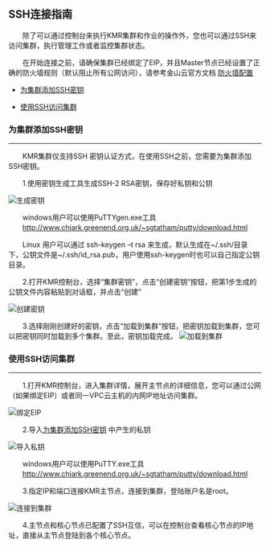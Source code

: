 ## SSH连接指南


　　除了可以通过控制台来执行KMR集群和作业的操作外，您也可以通过SSH来访问集群，执行管理工作或者监控集群状态。

　　在开始连接之前，请确保集群已经绑定了EIP，并且Master节点已经设置了正确的防火墙规则（默认阻止所有公网访问），请参考金山云官方文档 [防火墙配置](http://www.ksyun.com/doc/art/id/376e)
  
  
* [为集群添加SSH密钥](#tian_jia_ssh_mi_yao)
  
* [使用SSH访问集群](#ssh_fang_wen_ji_qun)

<h3 name="tian_jia_ssh_mi_yao" id="tian_jia_ssh_mi_yao">为集群添加SSH密钥</h3>


---



　　KMR集群仅支持SSH 密钥认证方式，在使用SSH之前，您需要为集群添加SSH密钥。

　　1.使用密钥生成工具生成SSH-2 RSA密钥，保存好私钥和公钥

![生成密钥](http://kmr-bj.ks3-cn-beijing.ksyun.com/doc_pic/tjmy1.png)

　　windows用户可以使用PuTTYgen.exe工具<br>
    　　http://www.chiark.greenend.org.uk/~sgtatham/putty/download.html
  
　　Linux 用户可以通过 ssh-keygen –t rsa 来生成，默认生成在~/.ssh/目录下，公钥文件是~/.ssh/id_rsa.pub，用户使用ssh-keygen时也可以自己指定公钥目录。


　　2.打开KMR控制台，选择“集群密钥”，点击“创建密钥”按钮，把第1步生成的公钥文件内容粘贴到对话框，并点击“创建”

![创建密钥](http://kmr-bj.ks3-cn-beijing.ksyun.com/doc_pic/tjmy2.png)

　　3.选择刚刚创建好的密钥，点击“加载到集群”按钮，把密钥加载到集群，您可以把密钥同时加载到多个集群。至此，密钥加载完成。
![加载到集群](http://kmr-bj.ks3-cn-beijing.ksyun.com/doc_pic/tjmy3.png)
  
<h3 name="ssh_fang_wen_ji_qun" id="ssh_fang_wen_ji_qun">使用SSH访问集群</h3>


---
  

　　1.打开KMR控制台，进入集群详情，展开主节点的详细信息，您可以通过公网（如果绑定EIP）或者同一VPC云主机的内网IP地址访问集群。

![绑定EIP](http://kmr-bj.ks3-cn-beijing.ksyun.com/doc_pic/fwjq1.png)

　　2.导入[为集群添加SSH密钥](#tian_jia_ssh_mi_yao) 中产生的私钥

![导入私钥](http://kmr-bj.ks3-cn-beijing.ksyun.com/doc_pic/fwjq2.png)

　　windows用户可以使用PuTTY.exe工具<br>
　　http://www.chiark.greenend.org.uk/~sgtatham/putty/download.html
  
　　3.指定IP和端口连接KMR主节点，连接到集群，登陆账户名是root。

![连接到集群](http://kmr-bj.ks3-cn-beijing.ksyun.com/doc_pic/fwjq3.png)

　　4.主节点和核心节点已配置了SSH互信，可以在控制台查看核心节点的IP地址，直接从主节点登陆到各个核心节点。
  